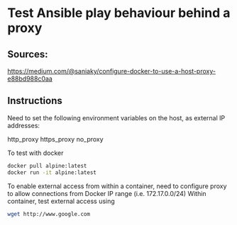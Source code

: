 # Test Ansible play behaviour behind a proxy

## Sources:

https://medium.com/@saniaky/configure-docker-to-use-a-host-proxy-e88bd988c0aa

## Instructions

Need to set the following environment variables on the host, as external IP addresses:

http_proxy
https_proxy
no_proxy

To test with docker

```bash
docker pull alpine:latest
docker run -it alpine:latest
```

To enable external access from within a container, need to configure proxy to allow connections from Docker IP range (i.e. 172.17.0.0/24)
Within container, test external access using

```bash
wget http://www.google.com
```
